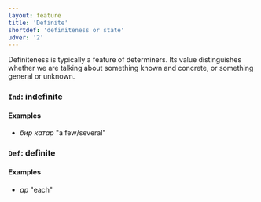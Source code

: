 ```yaml
---
layout: feature
title: 'Definite'
shortdef: 'definiteness or state'
udver: '2'
---
```


Definiteness is typically a feature of determiners.
Its value distinguishes whether we are talking about something known and concrete, or something general or unknown.

### <a name="Ind">`Ind`</a>: indefinite

#### Examples


* _бир катар_ "a few/several"

### <a name="Def">`Def`</a>: definite

#### Examples


* _ар_ "each"

<!-- Interlanguage links updated Út 9. května 2023, 20:03:34 CEST -->
